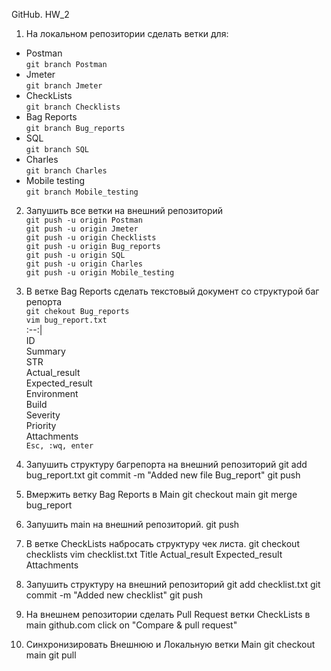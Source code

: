 GitHub. HW_2
1. На локальном репозитории сделать ветки для:  
- Postman  
```git branch Postman```    
- Jmeter  
```git branch Jmeter```  
- CheckLists  
```git branch Checklists```  
- Bag Reports  
```git branch Bug_reports```  
- SQL  
```git branch SQL```  
- Charles  
```git branch Charles```
- Mobile testing  
```git branch Mobile_testing```

2. Запушить все ветки на внешний репозиторий  
```git push -u origin Postman```  
```git push -u origin Jmeter```  
```git push -u origin Checklists```  
```git push -u origin Bug_reports```  
```git push -u origin SQL```  
```git push -u origin Charles```  
```git push -u origin Mobile_testing```  

3. В ветке Bag Reports сделать текстовый документ со структурой баг репорта  
```git chekout Bug_reports```  
```vim bug_report.txt```  
:--:|  
	ID  
	Summary  
	STR  
	Actual_result  
	Expected_result  
	Environment  
	Build  
	Severity  
	Priority  
	Attachments  
```Esc, :wq, enter```

4. Запушить структуру багрепорта на внешний репозиторий
git add bug_report.txt
git commit -m "Added new file Bug_report"
git push

5. Вмержить ветку Bag Reports в Main
git checkout main
git merge bug_report

6. Запушить main на внешний репозиторий.
git push

7. В ветке CheckLists набросать структуру чек листа.
git checkout checklists
vim checklist.txt
	Title
	Actual_result
	Expected_result
	Attachments

8. Запушить структуру на внешний репозиторий
git add checklist.txt
git commit -m "Added new checklist"
git push

9. На внешнем репозитории сделать Pull Request ветки CheckLists в main
github.com
click on "Compare & pull request"

10. Синхронизировать Внешнюю и Локальную ветки Main
git checkout main
git pull
